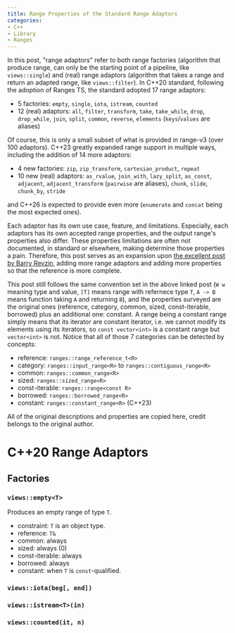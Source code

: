 ```yaml
---
title: Range Properties of the Standard Range Adaptors
categories:
- C++
- Library
- Ranges
---
```


In this post, "range adaptors" refer to both range factories (algorithm that produce range, can only be the starting point of a pipeline, like `views::single`)
and (real) range adaptors (algorithm that takes a range and return an adapted range, like `views::filter`).
In C++20 standard, following the adoption of Ranges TS, the standard adopted 17 range adaptors:
- 5 factories: `empty`, `single`, `iota`, `istream`, `counted`
- 12 (real) adaptors: `all`, `filter`, `transform`, `take`, `take_while`, `drop`, `drop_while`, `join`, `split`, `common`, `reverse`, `elements` (`keys`/`values` are aliases)

Of course, this is only a small subset of what is provided in range-v3 (over 100 adaptors). C++23 greatly expanded range support in multiple ways, including the addition of 14 more adaptors:
- 4 new factories: `zip`, `zip_transform`, `cartesian_product`, `repeat`
- 10 new (real) adaptors: `as_rvalue`, `join_with`, `lazy_split`, `as_const`, `adjacent`, `adjacent_transform` (`pairwise` are aliases), `chunk`, `slide`, `chunk_by`, `stride`

and C++26 is expected to provide even more (`enumerate` and `concat` being the most expected ones).

Each adaptor has its own use case, feature, and limitations. Especially, each adaptors has its own accepted range properties, and the output range's properties also differ.
These properties limitations are often not documented, in standard or elsewhere, making determine those properties a pain.
Therefore, this post serves as an expansion upon [the excellent post by Barry Revzin](https://brevzin.github.io/c++/2021/02/28/ranges-reference/), adding more range adaptors and
adding more properties so that the reference is more complete.

This post still follows the same convention set in the above linked post (`W w` meaning type and value, `[T]` means range with refernece type `T`, `A -> B` means function taking `A` and returning `B`),
and the properties surveyed are the original ones (reference, category, common, sized, const-iterable, borrowed) plus an additional one:
constant. A range being a constant range simply means that its iterator are constant iterator, i.e. we cannot modify its elements using its iterators,
so `const vector<int>` is a constant range but `vector<int>` is not. Notice that all of those 7 categories can be detected by concepts:
- reference: `ranges::range_reference_t<R>`
- category: `ranges::input_range<R>` to `ranges::contiguous_range<R>`
- common: `ranges::common_range<R>`
- sized: `ranges::sized_range<R>`
- const-iterable: `ranges::range<const R>`
- borrowed: `ranges::borrowed_range<R>`
- constant: `ranges::constant_range<R>` (C++23)

All of the original descriptions and properties are copied here, credit belongs to the original author.

# C++20 Range Adaptors
## Factories
### `views::empty<T>`
Produces an empty range of type `T`.
- constraint: `T` is an object type.
- reference: `T&`
- common: always
- sized: always (0)
- const-iterable: always
- borrowed: always
- constant: when `T` is `const`-qualified.

### `views::iota(beg[, end])`

### `views::istream<T>(in)`

### `views::counted(it, n)`
